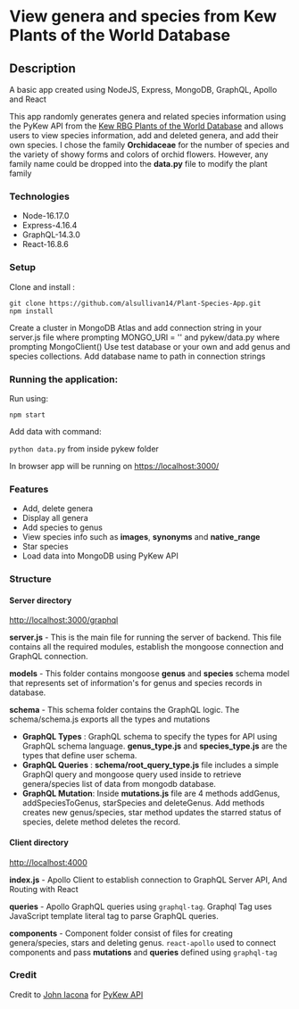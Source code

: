 # View genera and species from Kew Plants of the World Database

## Description

A basic app created using NodeJS, Express, MongoDB, GraphQL, Apollo and React 

This app randomly generates genera and related species information using the PyKew API from the [Kew RBG Plants of the World Database](powo.science.kew.org) and allows users to view species information, add and deleted genera, and add their own species. I chose the family **Orchidaceae** for the number of species and the variety of showy forms and colors of orchid flowers. However, any family name could be dropped into the **data.py** file to modify the plant family
### Technologies

* Node-16.17.0
* Express-4.16.4
* GraphQL-14.3.0
* React-16.8.6

### Setup

Clone and install :

```
git clone https://github.com/alsullivan14/Plant-Species-App.git
npm install
```

Create a cluster in MongoDB Atlas and add connection string in your server.js file where prompting MONGO_URI = '' and pykew/data.py where prompting MongoClient()
Use test database or your own and add genus and species collections. Add database name to path in connection strings

### Running the application:

Run using:

```npm start```

Add data with command:

```python data.py``` from inside pykew folder

In browser app will be running on [https://localhost:3000/](http://localhost:3000/)

### Features

* Add, delete genera
* Display all genera 
* Add species to genus
* View species info such as **images**, **synonyms** and **native_range** 
* Star species
* Load data into MongoDB using PyKew API

### Structure

#### Server directory
[http://localhost:3000/graphql](http://localhost:3000/graphql)

**server.js** - This is the main file for running the server of backend. This file contains all the required modules, establish the mongoose connection and GraphQL connection.

**models** - This folder contains mongoose **genus** and **species** schema model that represents set of information's for genus and species records in database.

**schema** - This schema folder contains the GraphQL logic. The schema/schema.js exports all the types and mutations
- **GraphQL Types** : GraphQL schema to specify the types for API using GraphQL schema language. **genus_type.js** and **species_type.js** are the types that define user schema.
- **GraphQL Queries** : **schema/root_query_type.js** file includes a simple GraphQl query and mongoose query used inside to retrieve genera/species list of data from mongodb database.
- **GraphQL Mutation**: Inside **mutations.js** file are 4 methods addGenus, addSpeciesToGenus, starSpecies and deleteGenus. Add methods creates new genus/species, star method updates the starred status of species, delete method deletes the record.

#### Client directory
[http://localhost:4000](http://localhost:4000)

**index.js** - Apollo Client to establish connection to GraphQL Server API, And Routing with React

**queries** - Apollo GraphQL queries using `graphql-tag`. Graphql Tag uses JavaScript template literal tag to parse GraphQL queries.

**components** - Component folder consist of files for creating genera/species, stars and deleting genus. `react-apollo` used to connect components and pass **mutations** and **queries** defined using `graphql-tag`

### Credit
Credit to [John Iacona](https://github.com/jiacona) for [PyKew API](https://github.com/RBGKew/pykew.git)

